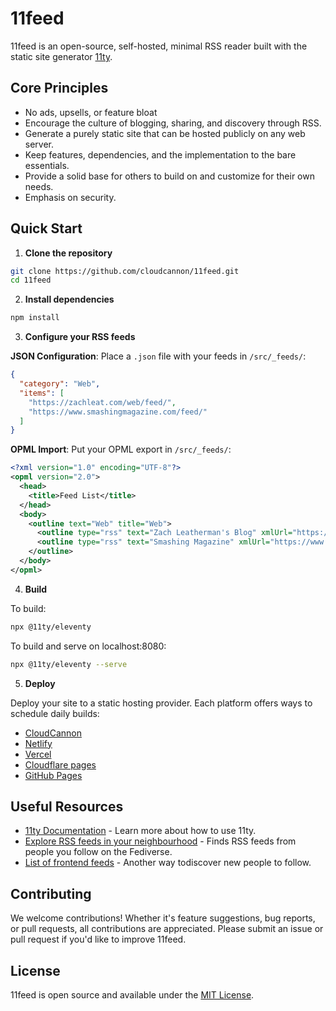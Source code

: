# 11feed

11feed is an open-source, self-hosted, minimal RSS reader built with the static 
site generator <a href="https://www.11ty.dev/">11ty</a>.

## Core Principles 

* No ads, upsells, or feature bloat
* Encourage the culture of blogging, sharing, and discovery through RSS.
* Generate a purely static site that can be hosted publicly on any web server.
* Keep features, dependencies, and the implementation to the bare essentials.
* Provide a solid base for others to build on and customize for their own needs.
* Emphasis on security.

## Quick Start

1. **Clone the repository**

```sh
git clone https://github.com/cloudcannon/11feed.git
cd 11feed
```

2. **Install dependencies**
```sh
npm install
```

3. **Configure your RSS feeds**

**JSON Configuration**: Place a `.json` file with your feeds in `/src/_feeds/`:

```json
{
  "category": "Web",
  "items": [
    "https://zachleat.com/web/feed/",
    "https://www.smashingmagazine.com/feed/"
  ]
}
```

**OPML Import**: Put your OPML export in `/src/_feeds/`:

```xml
<?xml version="1.0" encoding="UTF-8"?>
<opml version="2.0">
  <head>
    <title>Feed List</title>
  </head>
  <body>
    <outline text="Web" title="Web">
      <outline type="rss" text="Zach Leatherman's Blog" xmlUrl="https://zachleat.com/web/feed/" />
      <outline type="rss" text="Smashing Magazine" xmlUrl="https://www.smashingmagazine.com/feed/" />
    </outline>
  </body>
</opml>
```

4. **Build**

To build:
```sh
npx @11ty/eleventy
```

To build and serve on localhost:8080:
```sh
npx @11ty/eleventy --serve
```

5. **Deploy**

Deploy your site to a static hosting provider. Each platform offers ways to schedule daily builds:

* [CloudCannon](https://cloudcannon.com/documentation/articles/scheduling-your-builds-manually/)
* [Netlify](https://docs.netlify.com/functions/scheduled-functions/)
* [Vercel](https://vercel.com/guides/how-to-setup-cron-jobs-on-vercel)
* [Cloudflare pages](https://developers.cloudflare.com/pages/configuration/deploy-hooks/)
* [GitHub Pages](https://danielsaidi.com/blog/2022/05/11/schedule-github-pages-rebuild-with-github-actions)

## Useful Resources

* [11ty Documentation](https://www.11ty.dev/docs/) - Learn more about how to use 11ty.
* [Explore RSS feeds in your neighbourhood](https://rss-is-dead.lol/) - Finds RSS feeds from people you follow on the Fediverse.
* [List of frontend feeds](https://github.com/impressivewebs/frontend-feeds) - Another way todiscover new people to follow.

## Contributing

We welcome contributions! Whether it's feature suggestions, bug reports, or pull requests, all contributions are appreciated. Please submit an issue or pull request if you'd like to improve 11feed.

## License

11feed is open source and available under the [MIT License](/LICENSE).